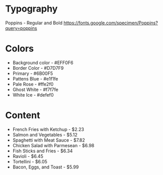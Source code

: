 # Typography

Poppins - Regular and Bold
https://fonts.google.com/specimen/Poppins?query=poppins

# Colors

-   Background color - #EFF0F6
-   Border Color - #D7D7F9
-   Primary - #6B00F5
-   Pattens Blue - #e1f1fe
-   Pale Rose - #ffe2f0
-   Ghost White - #f7f7fe
-   White Ice - #defef0

# Content

-   French Fries with Ketchup - $2.23
-   Salmon and Vegetables - $5.12
-   Spaghetti with Meat Sauce - $7.82
-   Chicken Salad with Parmesean - $6.98
-   Fish Sticks and Fries - $6.34
-   Ravioli - $6.45
-   Tortellini - $6.05
-   Bacon, Eggs, and Toast - $5.99
